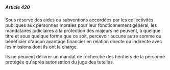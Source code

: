 ##### Article 420

Sous réserve des aides ou subventions accordées par les collectivités publiques aux personnes morales pour leur fonctionnement général, les mandataires judiciaires à la protection des majeurs ne peuvent, à quelque titre et sous quelque forme que ce soit, percevoir aucune autre somme ou bénéficier d'aucun avantage financier en relation directe ou indirecte avec les missions dont ils ont la charge.

Ils ne peuvent délivrer un mandat de recherche des héritiers de la personne protégée qu'après autorisation du juge des tutelles.

